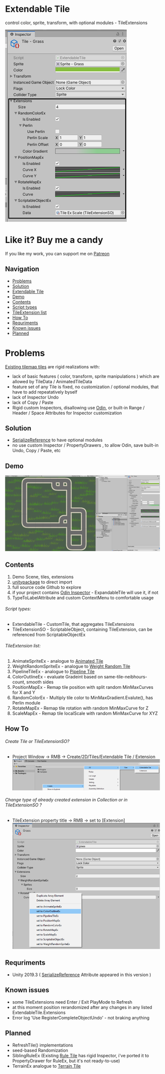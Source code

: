 # Extendable Tile
control color, sprite, transform, with optional modules - TileExtensions

![alt text](https://github.com/mitay-walle/Extendable-Tile/blob/master/ExtendableTile/Documentation/readme_preview.png?raw=true)

# Like it? Buy me a candy
If you like my work, you can support me on [Patreon](https://www.patreon.com/mitaywalle)

## Navigation
- [Problems](https://github.com/mitay-walle/Extendable-Tile#problems)
- [Solution](https://github.com/mitay-walle/Extendable-Tile#solution)
- [Extendable Tile](https://github.com/mitay-walle/Extendable-Tile#extendable-tile)
- [Demo](https://github.com/mitay-walle/Extendable-Tile#demo)
- [Contents](https://github.com/mitay-walle/Extendable-Tile#contents)
- [Script types](https://github.com/mitay-walle/Extendable-Tile#script-types)
- [TileExtension list](https://github.com/mitay-walle/Extendable-Tile#tileextension-list)
- [How To](https://github.com/mitay-walle/Extendable-Tile#how-to)
- [Requriments](https://github.com/mitay-walle/Extendable-Tile#requriments)
- [Known issues](https://github.com/mitay-walle/Extendable-Tile#known-issues)
- [Planned](https://github.com/mitay-walle/Extendable-Tile#known-issues)

# Problems
[Existing tilemap tiles](https://docs.unity3d.com/Packages/com.unity.2d.tilemap.extras@1.5/manual/Tiles.html) are rigid realizations with:
- lack of basic features ( color, transform, sprite manipulations ) which are allowed by TileData / AnimatedTileData
- feature set of any Tile is fixed, no customization / optional modules, that have to add repeatatively byself
- lack of Inspector Undo
- lack of Copy / Paste
- Rigid custom Inspectors, disallowing use [Odin](https://odininspector.com/), or built-in Range / Header / Space Attributes for Inspector customization

## Solution
- [SerializeReference](https://docs.unity3d.com/2019.3/Documentation/ScriptReference/SerializeReference.html) to have optional modules
- no use custom Inspector / PropertyDrawers , to allow Odin, save built-in Undo, Copy / Paste, etc

## Demo
![alt text](https://github.com/mitay-walle/Extendable-Tile/blob/master/ExtendableTile/Documentation/demo_preview.png?raw=true)

## Contents
1. Demo Scene, tiles, extensions
2. [unitypackage](https://github.com/mitay-walle/Extendable-Tile/blob/master/extendableTilePacked.unitypackage) to direct import
3. full source code Github to explore
4. if your project contains [Odin Inspector](https://odininspector.com/) - ExpandableTile will use it, if not
5. TypeToLabelAttribute and custom ContextMenu to comfortable usage

###### Script types:
- ExtendableTile - CustomTile, that aggregates TileExtensions
- TileExtensionSO - ScriptableObject, containing TileExtension, can be referenced from ScriptableObjectEx


###### TileExtension list:
1. AnimateSpriteEx - analogue to [Animated Tile](https://docs.unity3d.com/Packages/com.unity.2d.tilemap.extras@1.6/manual/AnimatedTile.html)
2. WeightRandomSpriteEx - analogue to [Weight Random Tile](https://docs.unity3d.com/Packages/com.unity.2d.tilemap.extras@1.5/manual/WeightedRandomTile.html)
3. PipelineTileEx - analogue to [Pipeline Tile](https://docs.unity3d.com/Packages/com.unity.2d.tilemap.extras@1.5/manual/PipelineTile.html)
4. ColorOutlineEx - evaluate Gradeint based on same-tile-neibhours-count, smooth sides
5. PositionMapEx - Remap tile position with split random MinMaxCurves for X and Y
6. RandomColorEx - Multiply tile color to MinMaxGradient.Evalute(), has Perlin module
7. RotateMapEx - Remap tile rotation with random MinMaxCurve for Z
8. ScaleMapEx - Remap tile localScale with random MinMaxCurve for XYZ

## How To
###### Create Tile or TileExtensionSO?
- Project Window -> RMB -> Create/2D/Tiles/Extendable Tile / Extension
![alt text](https://github.com/mitay-walle/Extendable-Tile/blob/master/ExtendableTile/Documentation/Instruction_createTile_ProjectContextMenu.png?raw=true)
###### Change type of already created extension in Collection or in TileExtensionSO ?
- TileExtension property title -> RMB -> set to \[Extension]
![alt text](https://github.com/mitay-walle/Extendable-Tile/blob/master/ExtendableTile/Documentation/Instruction_setType_ContextMenu.png?raw=true)

## Requriments
- Unity 2019.3 ( [SerializeReference](https://docs.unity3d.com/2019.3/Documentation/ScriptReference/SerializeReference.html) Attribute appeared in this version )
 
## Known issues
- some TileExtensions need Enter / Exit PlayMode to Refresh
- at this moment position rerandomized after any changes in any listed ExtendableTile.Extensions
- Error log 'Use RegisterCompleteObjectUndo' - not braking anything

## Planned
- RefreshTile() implementations
- seed-based Randomization
- SiblingRuleEx (Existing [Rule Tile](https://docs.unity3d.com/Packages/com.unity.2d.tilemap.extras@1.6/manual/RuleTile.html) has rigid Inspector, i've ported it to PropertyDrawer for RuleEx, but it's not ready-to-use)
- TerrainEx analogue to [Terrain Tile](https://docs.unity3d.com/Packages/com.unity.2d.tilemap.extras@1.5/manual/TerrainTile.html)
